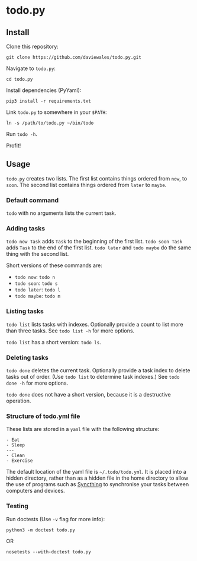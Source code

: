 # todo.py

## Install

Clone this repository:

    git clone https://github.com/daviewales/todo.py.git
    
Navigate to `todo.py`:

    cd todo.py

Install dependencies (PyYaml):

    pip3 install -r requirements.txt

Link `todo.py` to somewhere in your `$PATH`:

    ln -s /path/to/todo.py ~/bin/todo

Run `todo -h`.

Profit!

## Usage

`todo.py` creates two lists. The first list contains things ordered from `now`, to `soon`. The second list contains things ordered from `later` to `maybe`.

### Default command

`todo` with no arguments lists the current task.

### Adding tasks

`todo now Task` adds `Task` to the beginning of the first list. `todo soon Task` adds `Task` to the end of the first list. `todo later` and `todo maybe` do the same thing with the second list.

Short versions of these commands are:

- `todo now`: `todo n`
- `todo soon`: `todo s`
- `todo later`: `todo l`
- `todo maybe`: `todo m`


### Listing tasks

`todo list` lists tasks with indexes. Optionally provide a count to list more than three tasks. See `todo list -h` for more options.

`todo list` has a short version: `todo ls`.

### Deleting tasks

`todo done` deletes the current task. Optionally provide a task index to delete tasks out of order. (Use `todo list` to determine task indexes.) See `todo done -h` for more options.

`todo done` does not have a short version, because it is a destructive operation.

### Structure of todo.yml file

These lists are stored in a `yaml` file with the following structure:

    - Eat
    - Sleep
    ---
    - Clean
    - Exercise

The default location of the yaml file is `~/.todo/todo.yml`. It is placed into a hidden directory, rather than as a hidden file in the home directory to allow the use of programs such as [Syncthing](https://syncthing.net/) to synchronise your tasks between computers and devices.


### Testing

Run doctests (Use `-v` flag for more info):

    python3 -m doctest todo.py
    
OR

    nosetests --with-doctest todo.py